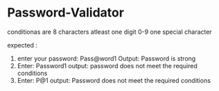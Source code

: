 # Password-Validator
conditionas are 8 characters
atleast one digit 0-9
one special character

expected :
1) enter your password: Pass@word1
    Output: Password is strong
2) Enter: Password1
     output: password does not meet the required conditions
3) Enter: P@1
     output: Password does not meet the required conditions
   
